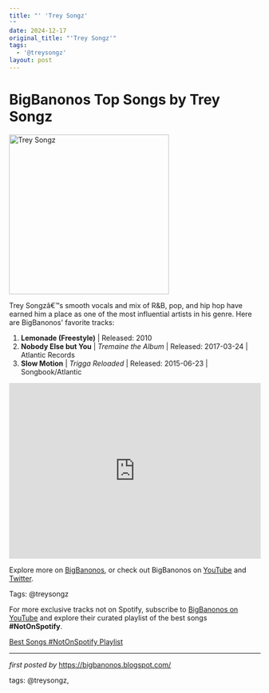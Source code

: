 ```yaml
---
title: "' 'Trey Songz'
'"
date: 2024-12-17
original_title: "'Trey Songz'"
tags:
  - '@treysongz'
layout: post
---
```

<h1>BigBanonos Top Songs by Trey Songz</h1>
<div class="separator"> <a href="https://m.media-amazon.com/images/I/71LvxVNBpQL._UF1000,1000_QL80_.jpg" > <img alt="Trey Songz" border="0" width="320" data-original-height="480" data-original-width="640" src="https://m.media-amazon.com/images/I/71LvxVNBpQL._UF1000,1000_QL80_.jpg"/> </a>
</div>
<p>Trey Songzâ€™s smooth vocals and mix of R&B, pop, and hip hop have earned him a place as one of the most influential artists in his genre. Here are BigBanonos' favorite tracks:</p> <ol> <li><strong>Lemonade (Freestyle)</strong> | Released: 2010</li> <li><strong>Nobody Else but You</strong> | <em>Tremaine the Album</em> | Released: 2017-03-24 | Atlantic Records</li> <li><strong>Slow Motion</strong> | <em>Trigga Reloaded</em> | Released: 2015-06-23 | Songbook/Atlantic</li>
</ol> <div> <iframe src="https://open.spotify.com/embed/playlist/2JPGNq5hdYsZX6wCOAtIMc?utm_source=generator" width="100%" height="352" frameborder="0" allowfullscreen="" allow="autoplay; clipboard-write; encrypted-media; fullscreen; picture-in-picture" loading="lazy"></iframe>
</div> <p>Explore more on <a href="https://bigbanonos.blogspot.com/">BigBanonos</a>, or check out BigBanonos on <a href="https://www.youtube.com/@BigBanonos">YouTube</a> and <a href="https://x.com/bigbanonos">Twitter</a>.</p> <p>Tags: @treysongz</p>


<!--Subscribe and Playlist Links-->
<div>
    <p>For more exclusive tracks not on Spotify, subscribe to <a href="https://www.youtube.com/@BigBanonos" target="_blank">BigBanonos on YouTube</a> and explore their curated playlist of the best songs <strong>#NotOnSpotify</strong>.</p>
    <p><a href="https://www.youtube.com/playlist?list=PLtuNtuTatqI0kFahUCbtbfenC_ET5O_tr" target="_blank">Best Songs #NotOnSpotify Playlist<br /></a></p></div>

<hr />

<p><em>first posted by</em> <a href="https://bigbanonos.blogspot.com/" rel="noopener" target="_new">https://bigbanonos.blogspot.com/</a></p>

<p>tags: @treysongz,</p>
